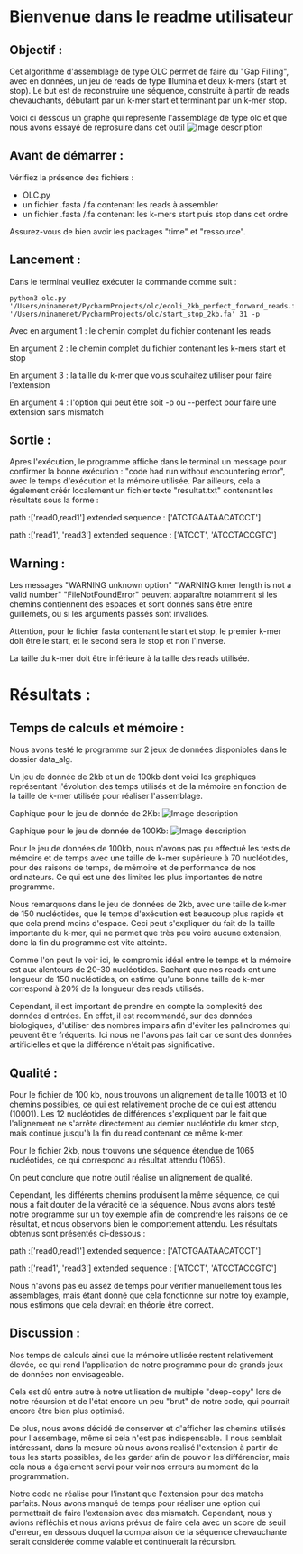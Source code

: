 # Bienvenue dans le readme utilisateur 

## Objectif :

Cet algorithme d'assemblage de type OLC permet de faire du "Gap Filling", avec en données, un jeu de reads de type Illumina et deux k-mers (start et stop). Le but est de reconstruire une séquence, construite à partir de reads chevauchants, débutant par un k-mer start et terminant par un k-mer stop.
 
 Voici ci dessous un graphe qui represente l'assemblage de type olc et que nous avons essayé de reprosuire dans cet outil
 ![Image description](https://github.com/m1-bioinfo-amu-01/Algo-OLC/blob/master/OLC%2COverlap-Layout-consensus.png)

## Avant de démarrer :

Vérifiez la présence des fichiers :
- OLC.py
- un fichier .fasta /.fa contenant les reads à assembler 
- un fichier .fasta /.fa contenant les k-mers start puis stop dans cet ordre

Assurez-vous de bien avoir les packages "time" et "ressource".

## Lancement :
Dans le terminal veuillez exécuter la commande comme suit :
```
python3 olc.py '/Users/ninamenet/PycharmProjects/olc/ecoli_2kb_perfect_forward_reads.fasta' '/Users/ninamenet/PycharmProjects/olc/start_stop_2kb.fa' 31 -p
```
Avec en argument 1 : le chemin complet du fichier contenant les reads

En argument 2 : le chemin complet du fichier contenant les k-mers start et stop

En argument 3 : la taille du k-mer que vous souhaitez utiliser pour faire l'extension 

En argument 4 : l'option qui peut être soit -p ou --perfect pour faire une extension sans mismatch
 
## Sortie :

Apres l'exécution, le programme affiche dans le terminal un message pour confirmer la bonne exécution : "code had run without encountering error", avec le temps d'exécution et la mémoire utilisée. 
Par ailleurs, cela a également créér localement un fichier texte "resultat.txt" contenant les résultats sous la forme :

path :['read0,read1']
extended sequence : ['ATCTGAATAACATCCT']

path :['read1', 'read3']
extended sequence : ['ATCCT', 'ATCCTACCGTC']

## Warning :

Les messages "WARNING unknown option" "WARNING kmer length is not a valid number" "FileNotFoundError" peuvent apparaître notamment si les chemins contiennent des espaces et sont donnés sans être entre guillemets, ou si les arguments passés sont invalides.

Attention, pour le fichier fasta contenant le start et stop, le premier k-mer doit être le start, et le second sera le stop et non l'inverse. 

La taille du k-mer doit être inférieure à la taille des reads utilisée.

# Résultats :

## Temps de calculs et mémoire :

Nous avons testé le programme sur 2 jeux de données disponibles dans le dossier data_alg.

Un jeu de donnée de 2kb et un de 100kb dont voici les graphiques représentant l'évolution des temps utilisés et de la mémoire en fonction de la taille de k-mer utilisée pour réaliser l'assemblage.

Gaphique pour le jeu de donnée de 2Kb:
![Image description](https://github.com/m1-bioinfo-amu-01/Algo-OLC/blob/master/2kb.png)

Gaphique pour le jeu de donnée de 100Kb:
![Image description](https://github.com/m1-bioinfo-amu-01/Algo-OLC/blob/master/100kb.png)


Pour le jeu de données de 100kb, nous n'avons pas pu effectué les tests de mémoire et de temps avec une taille de k-mer supérieure à 70 nucléotides, pour des raisons de temps, de mémoire et de performance de nos ordinateurs. Ce qui est une des limites les plus importantes de notre programme.

Nous remarquons dans le jeu de données de 2kb, avec une taille de k-mer de 150 nucléotides, que le temps d'exécution est beaucoup plus rapide et que cela prend moins d'espace. Ceci peut s'expliquer du fait de la taille importante du k-mer, qui ne permet que très peu voire aucune extension, donc la fin du programme est vite atteinte. 

Comme l'on peut le voir ici, le compromis idéal entre le temps et la mémoire est aux alentours de 20-30 nucléotides. 
Sachant que nos reads ont une longueur de 150 nucléotides, on estime qu'une bonne taille de k-mer correspond à 20% de la longueur des reads utilisés.

Cependant, il est important de prendre en compte la complexité des données d'entrées. En effet, il est recommandé, sur des données biologiques, d'utiliser des nombres impairs afin d'éviter les palindromes qui peuvent être fréquents. Ici nous ne l'avons pas fait car ce sont des données artificielles et que la différence n'était pas significative.

## Qualité :

Pour le fichier de 100 kb, nous trouvons un alignement de taille 10013 et 10 chemins possibles, ce qui est relativement proche de ce qui est attendu (10001). Les 12 nucléotides de différences s'expliquent par le fait que l'alignement ne s'arrête directement au dernier nucléotide du kmer stop, mais continue jusqu'à la fin du read contenant ce même k-mer.

Pour le fichier 2kb, nous trouvons une séquence étendue de 1065 nucléotides, ce qui correspond au résultat attendu (1065).

On peut conclure que notre outil réalise un alignement de qualité.

Cependant, les différents chemins produisent la même séquence, ce qui nous a fait douter de la véracité de la séquence. Nous avons alors testé notre programme sur un toy exemple afin de comprendre les raisons de ce résultat, et nous observons bien le comportement attendu. Les résultats obtenus sont présentés ci-dessous :

path :['read0,read1']
extended sequence : ['ATCTGAATAACATCCT']

path :['read1', 'read3']
extended sequence : ['ATCCT', 'ATCCTACCGTC']

Nous n'avons pas eu assez de temps pour vérifier manuellement tous les assemblages, mais étant donné que cela fonctionne sur notre toy example, nous estimons que cela devrait en théorie être correct.

## Discussion :

Nos temps de calculs ainsi que la mémoire utilisée restent relativement élevée, ce qui rend l'application de notre programme pour de grands jeux de données non envisageable.

Cela est dû entre autre à notre utilisation de multiple "deep-copy" lors de notre récursion et de l'état encore un peu "brut" de notre code, qui pourrait encore être bien plus optimisé.

De plus, nous avons décidé de conserver et d'afficher les chemins utilisés pour l'assembage, même si cela n'est pas indispensable. Il nous semblait intéressant, dans la mesure où nous avons realisé l'extension à partir de tous les starts possibles, de les garder afin de pouvoir les différencier, mais cela nous a également servi pour voir nos erreurs au moment de la programmation.

Notre code ne réalise pour l'instant que l'extension pour des matchs parfaits. Nous avons manqué de temps pour réaliser une option qui permettrait de faire l'extension avec des mismatch. Cependant, nous y avions réfléchis et nous avions prévus de faire cela avec un score de seuil d'erreur, en dessous duquel la comparaison de la séquence chevauchante serait considérée comme valable et continuerait la récursion.

